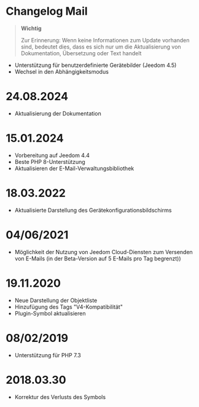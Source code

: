 # Changelog Mail

>**Wichtig**
>
>Zur Erinnerung: Wenn keine Informationen zum Update vorhanden sind, bedeutet dies, dass es sich nur um die Aktualisierung von Dokumentation, Übersetzung oder Text handelt

- Unterstützung für benutzerdefinierte Gerätebilder (Jeedom 4.5)
- Wechsel in den Abhängigkeitsmodus

# 24.08.2024

- Aktualisierung der Dokumentation

# 15.01.2024

- Vorbereitung auf Jeedom 4.4
- Beste PHP 8-Unterstützung
- Aktualisieren der E-Mail-Verwaltungsbibliothek

# 18.03.2022

- Aktualisierte Darstellung des Gerätekonfigurationsbildschirms

# 04/06/2021

- Möglichkeit der Nutzung von Jeedom Cloud-Diensten zum Versenden von E-Mails (in der Beta-Version auf 5 E-Mails pro Tag begrenzt))

# 19.11.2020

- Neue Darstellung der Objektliste
- Hinzufügung des Tags "V4-Kompatibilität"
- Plugin-Symbol aktualisieren

# 08/02/2019

- Unterstützung für PHP 7.3

# 2018.03.30

- Korrektur des Verlusts des Symbols
